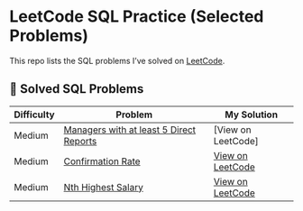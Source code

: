 # LeetCode SQL Practice (Selected Problems)

This repo lists the SQL problems I’ve solved on [LeetCode](https://leetcode.com/).

## 🔗 Solved SQL Problems

| Difficulty | Problem                                | My Solution |
|------------|-----------------------------------------|-------------|
| Medium       | [Managers with at least 5 Direct Reports](https://leetcode.com/problems/managers-with-at-least-5-direct-reports/)             | [View on LeetCode]|
| Medium       | [Confirmation Rate](https://leetcode.com/problems/second-highest-salary/]](https://leetcode.com/problems/confirmation-rate/)(https://leetcode.com/jonathanhermansen/submissions/detail/12345679/))       | [View on LeetCode]((https://leetcode.com/problems/confirmation-rate/)) |
| Medium     | [Nth Highest Salary](https://leetcode.com/problems/nth-highest-salary/)             | [View on LeetCode](https://leetcode.com/jonathanhermansen/submissions/detail/12345680/) |

